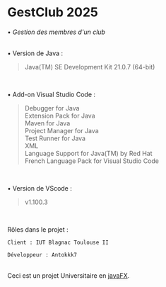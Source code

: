 # GestClub 2025
• *Gestion des membres d'un club* </br>  </br>

• Version de Java :
> Java(TM) SE Development Kit 21.0.7 (64-bit)

</br>

• Add-on Visual Studio Code :
> Debugger for Java </br>
> Extension Pack for Java </br>
> Maven for Java </br>
> Project Manager for Java </br>
> Test Runner for Java </br>
> XML </br>
> Language Support for Java(TM) by Red Hat </br>
> French Language Pack for Visual Studio Code </br>

</br>

• Version de VScode :
> v1.100.3

</br>

Rôles dans le projet :

    Client : IUT Blagnac Toulouse II
    
    Développeur : Antokkk7

</br>
Ceci est un projet Universitaire en <ins>javaFX</ins>.
